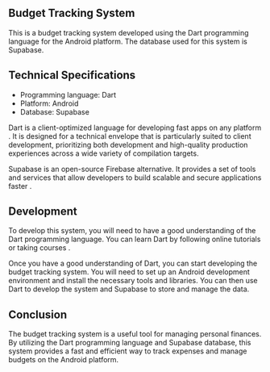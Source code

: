 ## Budget Tracking System
This is a budget tracking system developed using the Dart programming language for the Android platform. The database used for this system is Supabase.

## Technical Specifications
* Programming language: Dart
* Platform: Android
* Database: Supabase

Dart is a client-optimized language for developing fast apps on any platform
. It is designed for a technical envelope that is particularly suited to client development, prioritizing both development and high-quality production experiences across a wide variety of compilation targets.


Supabase is an open-source Firebase alternative. It provides a set of tools and services that allow developers to build scalable and secure applications faster
.
## Development
To develop this system, you will need to have a good understanding of the Dart programming language. You can learn Dart by following online tutorials or taking courses
.

Once you have a good understanding of Dart, you can start developing the budget tracking system. You will need to set up an Android development environment and install the necessary tools and libraries. You can then use Dart to develop the system and Supabase to store and manage the data.

## Conclusion
The budget tracking system is a useful tool for managing personal finances. By utilizing the Dart programming language and Supabase database, this system provides a fast and efficient way to track expenses and manage budgets on the Android platform.
